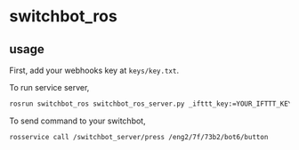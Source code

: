 # switchbot_ros

## usage

First, add your webhooks key at `keys/key.txt`.

To run service server,
```bash
rosrun switchbot_ros switchbot_ros_server.py _ifttt_key:=YOUR_IFTTT_KEY
```

To send command to your switchbot,
```bash
rosservice call /switchbot_server/press /eng2/7f/73b2/bot6/button
```